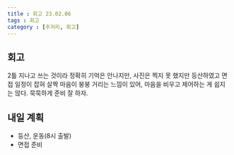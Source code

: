 ```yaml
---
title : 회고 23.02.06
tags : 회고
category : [주저리, 회고]
---
```


## 회고

2틀 지나고 쓰는 것이라 정확히 기억은 안나지만, 사진은 찍지 못 했지만 등산하였고 면접 일정이 잡혀 살짝 마음이 붕붕 거리는 느낌이 있어, 마음을 비우고 제어하는 게 쉽지는 않다. 묵묵하게 준비 잘 하자.

## 내일 계획
- 등산, 운동(8시 출발)
- 면접 준비